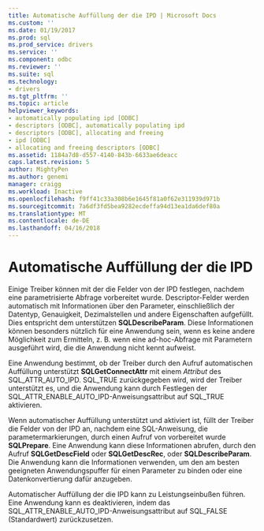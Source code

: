 ```yaml
---
title: Automatische Auffüllung der die IPD | Microsoft Docs
ms.custom: ''
ms.date: 01/19/2017
ms.prod: sql
ms.prod_service: drivers
ms.service: ''
ms.component: odbc
ms.reviewer: ''
ms.suite: sql
ms.technology:
- drivers
ms.tgt_pltfrm: ''
ms.topic: article
helpviewer_keywords:
- automatically populating ipd [ODBC]
- descriptors [ODBC], automatically populating ipd
- descriptors [ODBC], allocating and freeing
- ipd [ODBC]
- allocating and freeing descriptors [ODBC]
ms.assetid: 1184a7d8-d557-4140-843b-6633ae6deacc
caps.latest.revision: 5
author: MightyPen
ms.author: genemi
manager: craigg
ms.workload: Inactive
ms.openlocfilehash: f9ff41c33a308b6e1645f81a0f62e311939d971b
ms.sourcegitcommit: 7a6df3fd5bea9282ecdeffa94d13ea1da6def80a
ms.translationtype: MT
ms.contentlocale: de-DE
ms.lasthandoff: 04/16/2018
---
```

# <a name="automatic-population-of-the-ipd"></a>Automatische Auffüllung der die IPD
Einige Treiber können mit der die Felder von der IPD festlegen, nachdem eine parametrisierte Abfrage vorbereitet wurde. Descriptor-Felder werden automatisch mit Informationen über den Parameter, einschließlich der Datentyp, Genauigkeit, Dezimalstellen und andere Eigenschaften aufgefüllt. Dies entspricht dem unterstützen **SQLDescribeParam**. Diese Informationen können besonders nützlich für eine Anwendung sein, wenn es keine andere Möglichkeit zum Ermitteln, z. B. wenn eine ad-hoc-Abfrage mit Parametern ausgeführt wird, die die Anwendung nicht kennt aufweist.  
  
 Eine Anwendung bestimmt, ob der Treiber durch den Aufruf automatischen Auffüllung unterstützt **SQLGetConnectAttr** mit einem *Attribut* des SQL_ATTR_AUTO_IPD. SQL_TRUE zurückgegeben wird, wird der Treiber unterstützt es, und die Anwendung kann durch Festlegen der SQL_ATTR_ENABLE_AUTO_IPD-Anweisungsattribut auf SQL_TRUE aktivieren.  
  
 Wenn automatischer Auffüllung unterstützt und aktiviert ist, füllt der Treiber die Felder von der IPD an, nachdem eine SQL-Anweisung, die parametermarkierungen, durch einen Aufruf von vorbereitet wurde **SQLPrepare**. Eine Anwendung kann diese Informationen abrufen, durch den Aufruf **SQLGetDescField** oder **SQLGetDescRec**, oder **SQLDescribeParam**. Die Anwendung kann die Informationen verwenden, um den am besten geeigneten Anwendungspuffer für einen Parameter zu binden oder eine Datenkonvertierung dafür anzugeben.  
  
 Automatischer Auffüllung der die IPD kann zu Leistungseinbußen führen. Eine Anwendung kann es deaktivieren, indem das SQL_ATTR_ENABLE_AUTO_IPD-Anweisungsattribut auf SQL_FALSE (Standardwert) zurückzusetzen.
